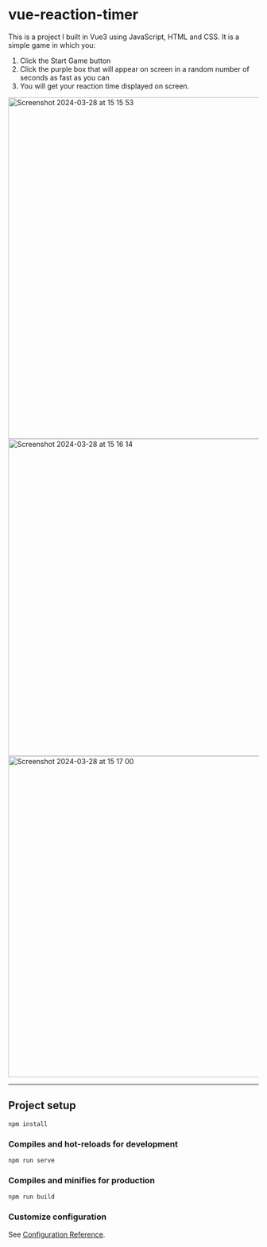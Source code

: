 # vue-reaction-timer
This is a project I built in Vue3 using JavaScript, HTML and CSS.
It is a simple game in which you:
1. Click the Start Game button
2. Click the purple box that will appear on screen in a random number of seconds as fast as you can
3. You will get your reaction time displayed on screen.
<img width="686" alt="Screenshot 2024-03-28 at 15 15 53" src="https://github.com/alina-ahmed-tech/vuereactiongame/assets/130942761/512699b2-f423-4c7d-bec2-57e76989706a">
<img width="637" alt="Screenshot 2024-03-28 at 15 16 14" src="https://github.com/alina-ahmed-tech/vuereactiongame/assets/130942761/61ff9d35-d008-491f-ad18-2194ef130b69">
<img width="645" alt="Screenshot 2024-03-28 at 15 17 00" src="https://github.com/alina-ahmed-tech/vuereactiongame/assets/130942761/9efc648b-8eb7-4490-91da-5c3f298f40ef">

-------------------------------------
## Project setup
```
npm install
```

### Compiles and hot-reloads for development
```
npm run serve
```

### Compiles and minifies for production
```
npm run build
```

### Customize configuration
See [Configuration Reference](https://cli.vuejs.org/config/).
